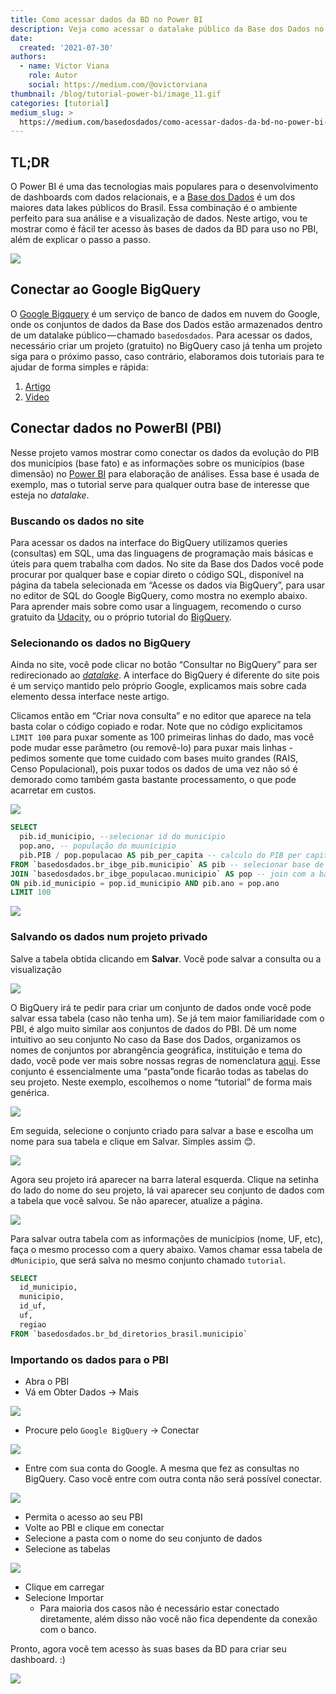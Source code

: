 ```yaml
---
title: Como acessar dados da BD no Power BI
description: Veja como acessar o datalake público da Base dos Dados no Power BI para criar gráficos, visualizações e dashboards.
date:
  created: '2021-07-30'
authors:
  - name: Victor Viana
    role: Autor
    social: https://medium.com/@ovictorviana
thumbnail: /blog/tutorial-power-bi/image_11.gif
categories: [tutorial]
medium_slug: >
  https://medium.com/basedosdados/como-acessar-dados-da-bd-no-power-bi-aeeea9a9bdc0
---
```


## TL;DR

O Power BI é uma das tecnologias mais populares para o desenvolvimento de dashboards com dados relacionais, e a [Base dos Dados](https://basedosdados.org) é um dos maiores data lakes públicos do Brasil. Essa combinação é o ambiente perfeito para sua análise e a visualização de dados. Neste artigo, vou te mostrar como é fácil ter acesso às bases de dados da BD para uso no PBI, além de explicar o passo a passo.

<Image src="/blog/tutorial-power-bi/image_0.png"/>

## Conectar ao Google BigQuery

O [Google Bigquery](https://cloud.google.com/bigquery?hl=pt_br) é um serviço de banco de dados em nuvem do Google, onde os conjuntos de dados da Base dos Dados estão armazenados dentro de um datalake público — chamado `basedosdados`. Para acessar os dados, necessário criar um projeto (gratuito) no BigQuery caso já tenha um projeto siga para o próximo passo, caso contrário, elaboramos dois tutoriais para te ajudar de forma simples e rápida:

1. [Artigo](https://dev.to/basedosdados/bigquery-101-45pk)
2. [Video](https://www.youtube.com/watch?v=nGM2OwTUY_M)

## Conectar dados no PowerBI (PBI)

Nesse projeto vamos mostrar como conectar os dados da evolução do PIB dos municípios (base fato) e as informações sobre os municípios (base dimensão) no [Power BI](https://powerbi.microsoft.com/pt-br/downloads/) para elaboração de análises. Essa base é usada de exemplo, mas o tutorial serve para qualquer outra base de interesse que esteja no *datalake*.

### Buscando os dados no site

Para acessar os dados na interface do BigQuery utilizamos queries (consultas) em SQL, uma das linguagens de programação mais básicas e úteis para quem trabalha com dados. No site da Base dos Dados você pode procurar por qualquer base e copiar direto o código SQL, disponível na página da tabela selecionada em “Acesse os dados via BigQuery”, para usar no editor de SQL do Google BigQuery, como mostra no exemplo abaixo. Para aprender mais sobre como usar a linguagem, recomendo o curso gratuito da [Udacity](https://www.udacity.com/course/sql-for-data-analysis--ud198), ou o próprio tutorial do [BigQuery](https://cloud.google.com/bigquery/docs/tutorials).

### Selecionando os dados no BigQuery

Ainda no site, você pode clicar no botão “Consultar no BigQuery” para ser redirecionado ao [*datalake*](https://console.cloud.google.com/bigquery?p=basedosdados\&page=project). A interface do BigQuery é diferente do site pois é um serviço mantido pelo próprio Google, explicamos mais sobre cada elemento dessa interface neste artigo.

Clicamos então em “Criar nova consulta” e no editor que aparece na tela basta colar o código copiado e rodar. Note que no código explicitamos `LIMIT 100` para puxar somente as 100 primeiras linhas do dado, mas você pode mudar esse parâmetro (ou removê-lo) para puxar mais linhas - pedimos somente que tome cuidado com bases muito grandes (RAIS, Censo Populacional), pois puxar todos os dados de uma vez não só é demorado como também gasta bastante processamento, o que pode acarretar em custos.

<Image src="/blog/tutorial-power-bi/image_1.png"/>

```sql
SELECT
  pib.id_municipio, --selecionar id do municipio
  pop.ano, -- população do muunicipio
  pib.PIB / pop.populacao AS pib_per_capita -- calculo do PIB per capita
FROM `basedosdados.br_ibge_pib.municipio` AS pib -- selecionar base de pib dos municipios
JOIN `basedosdados.br_ibge_populacao.municipio` AS pop -- join com a base de população
ON pib.id_municipio = pop.id_municipio AND pib.ano = pop.ano
LIMIT 100
```

<Image src="/blog/tutorial-power-bi/image_2.png"/>

### Salvando os dados num projeto privado

Salve a tabela obtida clicando em __Salvar__. Você pode salvar a consulta ou a visualização

<Image src="/blog/tutorial-power-bi/image_3.png"/>

O BigQuery irá te pedir para criar um conjunto de dados onde você pode salvar essa tabela (caso não tenha um). Se já tem maior familiaridade com o PBI, é algo muito similar aos conjuntos de dados do PBI. Dê um nome intuitivo ao seu conjunto No caso da Base dos Dados, organizamos os nomes de conjuntos por abrangência geográfica, instituição e tema do dado, você pode ver mais sobre nossas regras de nomenclatura [aqui](https://basedosdados.github.io/mais/style_data/#nomea%C3%A7%C3%A3o-de-bases-e-tabelas). Esse conjunto é essencialmente uma “pasta”onde ficarão todas as tabelas do seu projeto. Neste exemplo, escolhemos o nome “tutorial” de forma mais genérica.

<Image src="/blog/tutorial-power-bi/image_4.png"/>

Em seguida, selecione o conjunto criado para salvar a base e escolha um nome para sua tabela e clique em Salvar. Simples assim 😊.

<Image src="/blog/tutorial-power-bi/image_5.png"/>

Agora seu projeto irá aparecer na barra lateral esquerda. Clique na setinha do lado do nome do seu projeto, lá vai aparecer seu conjunto de dados com a tabela que você salvou. Se não aparecer, atualize a página.

<Image src="/blog/tutorial-power-bi/image_6.png"/>

Para salvar outra tabela com as informações de municípios (nome, UF, etc), faça o mesmo processo com a query abaixo. Vamos chamar essa tabela de `dMunicipio`, que será salva no mesmo conjunto chamado `tutorial`.

```sql
SELECT
  id_municipio,
  municipio,
  id_uf,
  uf,
  regiao
FROM `basedosdados.br_bd_diretorios_brasil.municipio`
```

### Importando os dados para o PBI

* Abra o PBI
* Vá em Obter Dados -> Mais

<Image src="/blog/tutorial-power-bi/image_7.png"/>

* Procure pelo `Google BigQuery` -> Conectar

<Image src="/blog/tutorial-power-bi/image_8.png"/>

* Entre com sua conta do Google. A mesma que fez as consultas no BigQuery. Caso você entre com outra conta não será possível conectar.

<Image src="/blog/tutorial-power-bi/image_9.png"/>

* Permita o acesso ao seu PBI
* Volte ao PBI e clique em conectar
* Selecione a pasta com o nome do seu conjunto de dados
* Selecione as tabelas

<Image src="/blog/tutorial-power-bi/image_10.png"/>

* Clique em carregar
* Selecione Importar
  - Para maioria dos casos não é necessário estar conectado diretamente, além disso não você não fica dependente da conexão com o banco.

Pronto, agora você tem acesso às suas bases da BD para criar seu dashboard. :)

<Image src="/blog/tutorial-power-bi/image_11.gif"/>
